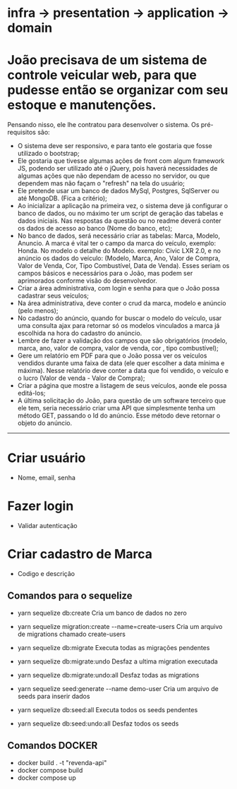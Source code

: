 # infra -> presentation -> application -> domain

# João precisava de um sistema de controle veicular web, para que pudesse então se organizar com seu estoque e manutenções.

Pensando nisso, ele lhe contratou para desenvolver o sistema. Os pré-requisitos são:

-   O sistema deve ser responsivo, e para tanto ele gostaria que fosse utilizado o bootstrap;
-   Ele gostaria que tivesse algumas ações de front com algum framework JS, podendo ser utilizado até o jQuery, pois haverá necessidades de algumas ações que não dependam de acesso no servidor, ou que dependem mas não façam o "refresh" na tela do usuário;
-   Ele pretende usar um banco de dados MySql, Postgres, SqlServer ou até MongoDB. (Fica a critério);
-   Ao inicializar a aplicação na primeira vez, o sistema deve já configurar o banco de dados, ou no máximo ter um script de geração das tabelas e dados iniciais. Nas respostas da questão ou no readme deverá conter os dados de acesso ao banco (Nome do banco, etc);
-   No banco de dados, será necessário criar as tabelas: Marca, Modelo, Anuncio. A marca é vital ter o campo da marca do veículo, exemplo: Honda. No modelo o detalhe do Modelo. exemplo: Civic LXR 2.0, e no anúncio os dados do veículo: (Modelo, Marca, Ano, Valor de Compra, Valor de Venda, Cor, Tipo Combustível, Data de Venda). Esses seriam os campos básicos e necessários para o João, mas podem ser aprimorados conforme visão do desenvolvedor.
-   Criar a área administrativa, com login e senha para que o João possa cadastrar seus veículos;
-   Na área administrativa, deve conter o crud da marca, modelo e anúncio (pelo menos);
-   No cadastro do anúncio, quando for buscar o modelo do veículo, usar uma consulta ajax para retornar só os modelos vinculados a marca já escolhida na hora do cadastro do anúncio.
-   Lembre de fazer a validação dos campos que são obrigatórios (modelo, marca, ano, valor de compra, valor de venda, cor , tipo combustível);
-   Gere um relatório em PDF para que o João possa ver os veículos vendidos durante uma faixa de data (ele quer escolher a data mínima e máxima). Nesse relatório deve conter a data que foi vendido, o veículo e o lucro (Valor de venda - Valor de Compra);
-   Criar a página que mostre a listagem de seus veículos, aonde ele possa editá-los;
-   A última solicitação do João, para questão de um software terceiro que ele tem, seria necessário criar uma API que simplesmente tenha um método GET, passando o Id do anúncio. Esse método deve retornar o objeto do anúncio.

---

# Criar usuário

-   Nome, email, senha

# Fazer login

-   Validar autenticação

# Criar cadastro de Marca

-   Codigo e descrição

## Comandos para o sequelize

-   yarn sequelize db:create
    Cria um banco de dados no zero

-   yarn sequelize migration:create --name=create-users
    Cria um arquivo de migrations chamado create-users

-   yarn sequelize db:migrate
    Executa todas as migrações pendentes

-   yarn sequelize db:migrate:undo
    Desfaz a ultima migration executada

-   yarn sequelize db:migrate:undo:all
    Desfaz todas as migrations

-   yarn sequelize seed:generate --name demo-user
    Cria um arquivo de seeds para inserir dados

-   yarn sequelize db:seed:all
    Executa todos os seeds pendentes

-   yarn sequelize db:seed:undo:all
    Desfaz todos os seeds

## Comandos DOCKER

-   docker build . -t "revenda-api"
-   docker compose build
-   docker compose up
